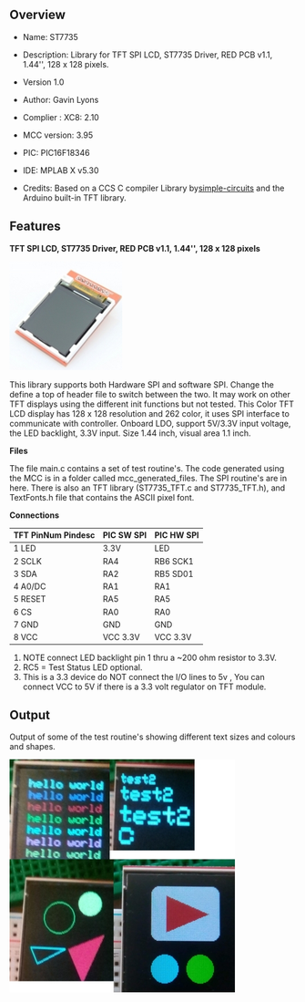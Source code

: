 Overview
--------------------------------------------
* Name: ST7735
* Description: 
Library for TFT SPI LCD, ST7735 Driver, RED PCB v1.1, 1.44'', 128 x 128 pixels. 
 
* Version 1.0
* Author: Gavin Lyons
* Complier : XC8: 2.10
* MCC version: 3.95
* PIC: PIC16F18346
* IDE:  MPLAB X v5.30
* Credits: Based on a CCS C compiler Library by[simple-circuits](https://simple-circuit.com/st7735-tft-library-ccs-c-compiler/) and the Arduino built-in TFT library.
  
Features
----------------------

**TFT SPI LCD, ST7735 Driver, RED PCB v1.1, 1.44'', 128 x 128 pixels**

![ ig ](https://github.com/gavinlyonsrepo/pic_16F18346_projects/blob/master/images/ST77352.jpg)
 
This library supports both Hardware SPI and software SPI. Change the define a top of header file
to switch between the two. It may  work on other TFT displays using the different init functions but not tested.
This Color TFT LCD display has 128 x 128 resolution and 262 color, it uses SPI interface to communicate with controller. Onboard LDO, support 5V/3.3V input voltage, the LED backlight, 3.3V input.
Size 1.44 inch, visual area 1.1 inch. 

**Files**

The file main.c contains a set of test routine's. The code generated using the MCC is in a folder called mcc_generated_files. The SPI routine's are in here.
There is also an TFT library (ST7735_TFT.c and ST7735_TFT.h),
and TextFonts.h file that contains the ASCII pixel font.

**Connections**

| TFT PinNum  Pindesc | PIC SW SPI | PIC HW SPI |
| --- | --- | --- | 
| 1 LED | 3.3V | LED |
| 2 SCLK | RA4 | RB6 SCK1 |
| 3 SDA | RA2 | RB5 SD01 |
| 4 A0/DC | RA1 | RA1 |
| 5 RESET | RA5  | RA5 | 
| 6 CS | RA0 | RA0 |
| 7 GND | GND | GND |
| 8 VCC | VCC 3.3V | VCC 3.3V |

1. NOTE connect LED backlight pin 1  thru a ~200 ohm resistor to 3.3V.
2. RC5 = Test Status LED optional. 
3. This is a 3.3 device do NOT connect  the I/O lines to 5v , You can connect VCC to 5V if there is a 3.3 volt regulator on TFT module.

Output
-----------------------

Output of some of the test routine's showing different text sizes and colours and shapes.

![ output ](https://github.com/gavinlyonsrepo/pic_16F18346_projects/blob/master/images/ST7735.jpg)
